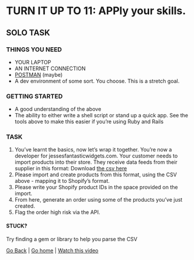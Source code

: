 # TURN IT UP TO 11: APPly your skills.

## SOLO TASK

### THINGS YOU NEED
- YOUR LAPTOP
- AN INTERNET CONNECTION
- [POSTMAN](https://www.getpostman.com/) (maybe)
- A dev environment of some sort. You choose. This is a stretch goal.

### GETTING STARTED
- A good understanding of the above
- The ability to either write a shell script or stand up a quick app. See the tools above to make this easier if you’re using Ruby and Rails

### TASK
1. You’ve learnt the basics, now let’s wrap it together. You’re now a developer for jessesfantasticwidgets.com. Your customer needs to import products into their store. They receive data feeds from their supplier in this format: Download [the csv here](/assets/techyon_workshop_import.csv)
2. Please import and create products from this format, using the CSV above - mapping it to Shopify’s format.
3. Please write your Shopify product IDs in the space provided on the import.
4. From here, generate an order using some of the products you’ve just created.
5. Flag the order high risk via the API.

#### STUCK?
Try finding a gem or library to help you parse the CSV

[Go Back](task9.md) | [Go home](index.md) | [Watch this video](https://www.youtube.com/watch?v=dQw4w9WgXcQ)
